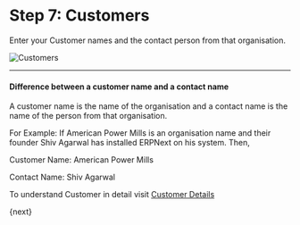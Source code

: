 # Step 7: Customers

Enter your Customer names and the contact person from that organisation.


<img alt="Customers" class="screenshot"
src="/docs/assets/img/setup-wizard/step-8.png">

---

#### Difference between a customer name and a contact name

A customer name is the name of the organisation and a contact name is the name of the person from that organisation.

For Example: If American Power Mills is an organisation name and their founder Shiv Agarwal has installed ERPNext on his system. Then,

Customer Name: American Power Mills

Contact Name:  Shiv Agarwal

To understand Customer in detail visit [Customer Details](/docs/user/manual/en/CRM/customer.html)

{next}
